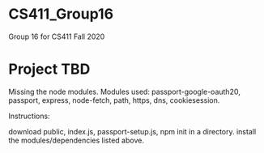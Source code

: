 # CS411_Group16
Group 16 for CS411 Fall 2020

# Project TBD


Missing the node modules.
Modules used: passport-google-oauth20, passport, express, node-fetch, path, https, dns, cookiesession. 

Instructions:

download public, index.js, passport-setup.js, npm init in a directory. install the modules/dependencies listed above. 
